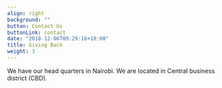 ```yaml
---
align: right
background: ""
button: Contact Us
buttonLink: contact
date: "2018-12-06T09:29:16+10:00"
title: Giving Back
weight: 3
---
```


We have our head quarters in Nairobi. We are located in Central business district (CBD).

